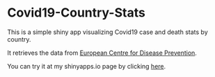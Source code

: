 # Covid19-Country-Stats
This is a simple shiny app visualizing Covid19 case and death stats by country.

It retrieves the data from [European Centre for Disease Prevention](https://ecdc.europa.eu/en).

You can try it at my shinyapps.io page by clicking [here](https://hhekim.shinyapps.io/Covid19/).
